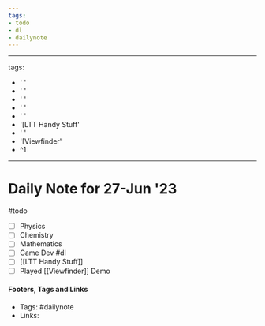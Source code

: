 ```yaml
---
tags:
- todo
- dl
- dailynote
---
```


---
tags:
- ' '
- ' '
- ' '
- ' '
- ' '
- '[LTT Handy Stuff'
- ' '
- '[Viewfinder'
- ^1
---


# Daily Note for 27-Jun '23
#todo
- [ ] Physics
- [ ] Chemistry
- [ ] Mathematics
- [ ] Game Dev
#dl 
- [ ] [[LTT Handy Stuff]]
- [ ] Played [[Viewfinder]] Demo

#### Footers, Tags and Links
- Tags: #dailynote 
- Links: 

[^1]: